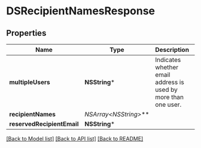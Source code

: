 # DSRecipientNamesResponse

## Properties
Name | Type | Description | Notes
------------ | ------------- | ------------- | -------------
**multipleUsers** | **NSString*** | Indicates whether email address is used by more than one user. | [optional] 
**recipientNames** | **NSArray&lt;NSString*&gt;*** |  | [optional] 
**reservedRecipientEmail** | **NSString*** |  | [optional] 

[[Back to Model list]](../README.md#documentation-for-models) [[Back to API list]](../README.md#documentation-for-api-endpoints) [[Back to README]](../README.md)


